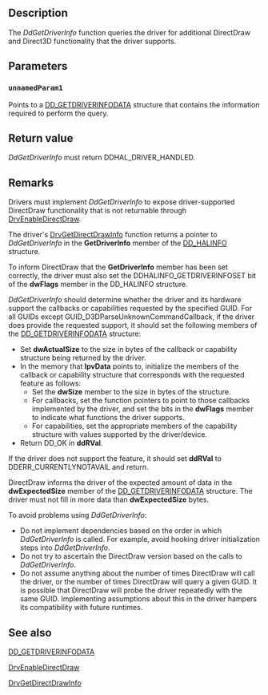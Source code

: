 ## Description

The *DdGetDriverInfo* function queries the driver for additional DirectDraw and Direct3D functionality that the driver supports.

## Parameters

### `unnamedParam1`

Points to a [DD_GETDRIVERINFODATA](https://learn.microsoft.com/windows/desktop/api/ddrawint/ns-ddrawint-dd_getdriverinfodata) structure that contains the information required to perform the query.

## Return value

*DdGetDriverInfo* must return DDHAL_DRIVER_HANDLED.

## Remarks

Drivers must implement *DdGetDriverInfo* to expose driver-supported DirectDraw functionality that is not returnable through [DrvEnableDirectDraw](https://learn.microsoft.com/windows/desktop/api/winddi/nf-winddi-drvenabledirectdraw).

The driver's [DrvGetDirectDrawInfo](https://learn.microsoft.com/windows/desktop/api/winddi/nf-winddi-drvgetdirectdrawinfo) function returns a pointer to *DdGetDriverInfo* in the **GetDriverInfo** member of the [DD_HALINFO](https://learn.microsoft.com/windows/desktop/api/ddrawint/ns-ddrawint-dd_halinfo) structure.

To inform DirectDraw that the **GetDriverInfo** member has been set correctly, the driver must also set the DDHALINFO_GETDRIVERINFOSET bit of the **dwFlags** member in the DD_HALINFO structure.

*DdGetDriverInfo* should determine whether the driver and its hardware support the callbacks or capabilities requested by the specified GUID. For all GUIDs except GUID_D3DParseUnknownCommandCallback, if the driver does provide the requested support, it should set the following members of the [DD_GETDRIVERINFODATA](https://learn.microsoft.com/windows/desktop/api/ddrawint/ns-ddrawint-dd_getdriverinfodata) structure:

* Set **dwActualSize** to the size in bytes of the callback or capability structure being returned by the driver.
* In the memory that **lpvData** points to, initialize the members of the callback or capability structure that corresponds with the requested feature as follows:
  + Set the **dwSize** member to the size in bytes of the structure.
  + For callbacks, set the function pointers to point to those callbacks implemented by the driver, and set the bits in the **dwFlags** member to indicate what functions the driver supports.
  + For capabilities, set the appropriate members of the capability structure with values supported by the driver/device.
* Return DD_OK in **ddRVal**.

If the driver does not support the feature, it should set **ddRVal** to DDERR_CURRENTLYNOTAVAIL and return.

DirectDraw informs the driver of the expected amount of data in the **dwExpectedSize** member of the [DD_GETDRIVERINFODATA](https://learn.microsoft.com/windows/desktop/api/ddrawint/ns-ddrawint-dd_getdriverinfodata) structure. The driver must not fill in more data than **dwExpectedSize** bytes.

To avoid problems using *DdGetDriverInfo*:

* Do not implement dependencies based on the order in which *DdGetDriverInfo* is called. For example, avoid hooking driver initialization steps into *DdGetDriverInfo*.
* Do not try to ascertain the DirectDraw version based on the calls to *DdGetDriverInfo*.
* Do not assume anything about the number of times DirectDraw will call the driver, or the number of times DirectDraw will query a given GUID. It is possible that DirectDraw will probe the driver repeatedly with the same GUID. Implementing assumptions about this in the driver hampers its compatibility with future runtimes.

## See also

[DD_GETDRIVERINFODATA](https://learn.microsoft.com/windows/desktop/api/ddrawint/ns-ddrawint-dd_getdriverinfodata)

[DrvEnableDirectDraw](https://learn.microsoft.com/windows/desktop/api/winddi/nf-winddi-drvenabledirectdraw)

[DrvGetDirectDrawInfo](https://learn.microsoft.com/windows/desktop/api/winddi/nf-winddi-drvgetdirectdrawinfo)